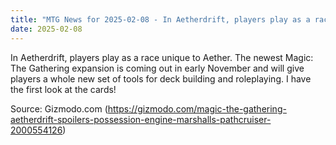 ```yaml
---
title: "MTG News for 2025-02-08 - In Aetherdrift, players play as a race unique to A..."
date: 2025-02-08
---
```


In Aetherdrift, players play as a race unique to Aether. The newest Magic: The Gathering expansion is coming out in early November and will give players a whole new set of tools for deck building and roleplaying. I have the first look at the cards!

Source: Gizmodo.com (https://gizmodo.com/magic-the-gathering-aetherdrift-spoilers-possession-engine-marshalls-pathcruiser-2000554126)
